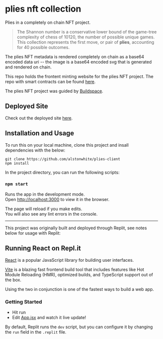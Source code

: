 # plies nft collection

Plies in a completely on chain NFT project.

> The Shannon number is a conservative lower bound of the game-tree complexity of chess of 10120, the number of possible unique games.
> This collection represents the first move, or pair of **plies**, accounting for 40 possible outcomes.

The plies NFT metadata is rendered completely on chain as a base64 encoded data uri -- the image is a base64 encoded svg that is generated and rendered on chain.

This repo holds the frontent minting website for the plies NFT project. The repo with smart contracts can be found [here](https://github.com/alstonwhite/plies-contracts).

The plies NFT project was guided by [Buildspace](https://buildspace.so/).

## Deployed Site

Check out the deployed site [here](https://nft-starter-project.alstonwhite.repl.co).

## Installation and Usage

To run this on your local machine, clone this project and insall dependencies with the below:

```
git clone https://github.com/alstonwhite/plies-client
npm install
```

In the project directory, you can run the following scripts:

### `npm start`

Runs the app in the development mode.\
Open [http://localhost:3000](http://localhost:3000) to view it in the browser.

The page will reload if you make edits.\
You will also see any lint errors in the console.

***

This project was originally built and deployed through Replit, see notes below for usage with Replit:

## Running React on Repl.it

[React](https://reactjs.org/) is a popular JavaScript library for building user interfaces.

[Vite](https://vitejs.dev/) is a blazing fast frontend build tool that includes features like Hot Module Reloading (HMR), optimized builds, and TypeScript support out of the box.

Using the two in conjunction is one of the fastest ways to build a web app.

### Getting Started
- Hit run
- Edit [App.jsx](#src/App.jsx) and watch it live update!

By default, Replit runs the `dev` script, but you can configure it by changing the `run` field in the `.replit` file.
